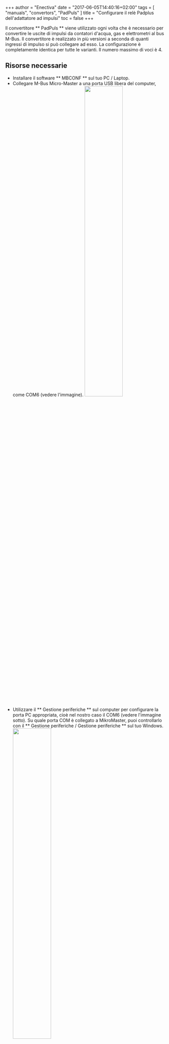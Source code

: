 +++
author = "Enectiva"
date = "2017-06-05T14:40:16+02:00"
tags = [
    "manuals",
    "convertors",
    "PadPuls"
]
title = "Configurare il relè Padplus dell'adattatore ad impulsi"
toc = false
+++

Il convertitore ** PadPuls ** viene utilizzato ogni volta che è necessario per convertire le uscite di impulsi da contatori d'acqua, gas e elettrometri al bus M-Bus. Il convertitore è realizzato in più versioni a seconda di quanti ingressi di impulso si può collegare ad esso. La configurazione è completamente identica per tutte le varianti. Il numero massimo di voci è 4.

## Risorse necessarie

- Installare il software ** MBCONF ** sul tuo PC / Laptop.
- Collegare M-Bus Micro-Master a una porta USB libera del computer, come COM6 (vedere l'immagine).
<img class="center" src="/images/padpuls-connection-to-pc.jpg" style="width:50%"></img>
- Utilizzare il ** Gestione periferiche ** sul computer per configurare la porta PC appropriata, cioè nel nostro caso il COM6 (vedere l'immagine sotto). Su quale porta COM è collegato a MikroMaster, puoi controllarlo con il ** Gestione periferiche / Gestione periferiche ** sul tuo Windows.
<img class="center" src="/images/padpuls-connection-port-to-mikromaster.jpg" style="width:50%"></img>
- Dal ** Device Manager ** si deve aprire la porta precedente e nella scheda ** la porta di configurazione ** hanno i seguenti parametri:
<img class="left" src="/images/padpuls-port-configuration.jpg"></img>

| Opzione | Campo |
| -------- |: -----: |
| `bit / sec` 115200 |
| `bit di datagramma` 8 |
| «parità» nessuno |
| `stop bit` | 1 |
| `gestione del flusso` nessuno |

<div style="clear:both"></div>

- Collegare l'adattatore PadPuls (terminali M-Bus) al terminale Micro-Master M-Bus USB (vedere la prima immagine).
- Attivare l'adattatore PadPuls. Rimuovere il coperchio superiore dell'adattatore e il ponticello del tag BAT su entrambi i perni. (vedi foto sotto)
<img class="center" src="/images/padpuls-activate-bat.jpg" style="width:50%"></img>
- Aprire il programma ** MBCONF **. Questi possono essere scaricati da Internet o inviare assistenza tecnica al Team Energetico.
<img class="center" src="/images/interface-relay-mbconf.jpg"></img>
- Impostazioni di base:

   - Impostare il numero della porta come nel PC ** (5) **.
   - Impostare la velocità di comunicazione a `2400 Bd` ** (6) **
   - La regolazione della velocità secondo ** (7) ** non è necessaria (viene configurata automaticamente dal dispositivo padre).
   - Impostare l'indirizzo M-Bus su 254 ** (8) **. ** 254 ** significa multicast. Questo è l'indirizzo tramite cui tutti i dispositivi rispondono, viene utilizzato nei casi in cui non si conosce l'indirizzo. Non è possibile utilizzarlo quando ci sono più dispositivi sul bus.
    - `Manufact` = ** caricato ** non è necessario cambiare. ** (9) **
    - `Tipo` = ** caricato ** non deve essere modificato ** (10) **
    - `Generazione` = ** caricato ** non deve essere cambiato ** (11) **
    - "Stato MBus" = ** caricato ** non è necessario cambiare ** (12) **
    - "Autom. Readout` = un'opzione, se il software di attivazione legge i dati dopo la scrittura (è utile verificare l'esattezza della programmazione - ** 13 **).
    - `ZVEI Optical Mode` = Se questa modalità è attivata, il dispositivo dotato dell'interfaccia ottica e del protocollo M-Bus conforme alla EN 1434-3 può essere scansionato e programmato utilizzando una testa di lettura ottica. Non lo usiamo nei progetti Enectiva. ** (14) **
- `MDK (Sensus)` = questo viene utilizzato per le letture con Sensus MDK ** (15) **.
- `Connect to meter` = questo viene utilizzato per richieste di dati dal dispositivo collegato (nel nostro caso PadPuls - ** 16 **).
- `Erase log.` = Elimina il contenuto del registro. ** (17) **
- Esci = uscire dal programma e salvare le impostazioni correnti. ** (18) **

** Dopo aver collegato e impostato i parametri, premere `connect to meter`. **

<img class="center" src="/images/parameters-mbconf.jpg" style="width:50%"></img>

A seconda della variante del convertitore ** PadPuls ** compare l'interfaccia con una o quattro porte in alto. Per impostare questo sguardo sull'immagine delle impostazioni ** Porta 1 **.

1. Compilare l'indirizzo primario. Ogni dispositivo collegato al bus M-Bus deve avere un singolo indirizzo e un singolo indirizzo primario nell'intervallo 0-254 (numero 1 nell'immagine precedente).
2. Compilare l'indirizzo secondario, di solito il numero di serie del contatore, e questo è il numero in cui il contatore viene letto in Enectiva. (N. 2). Anche l'indirizzo secondario deve essere univoco accanto al bus.
3. Selezionare il tipo di potenza misurata in ** Porta 1 **. Nel nostro caso ** acqua **.
4. I numeri ** 4 **, ** 5 ** e ** 6 ** sono le più importanti impostazioni del convertitore. Qui regolaamo la dimensione degli impulsi individualmente usando il ** Multiplicator **, quindi lo stato corrente del contatore (contatore) e l'unità in cui lo stiamo leggendo. Esempio, per quanto riguarda l'immagine, diciamo che un impulso è uguale a un litro e il contatore è attualmente a 1302L.

## Esempi di impostazioni del moltiplicatore
### Esempio 1
Il contatore dell'acqua ha 45.120 litri e un impulso = 10 litri. Hai due opzioni per configurare il convertitore:

1. Unità = 10L, Multiplicatore = 1/1, Contatore = 4512 (l'ultimo zero che non abbiamo menzionato perché l'hai impostato per saltare dopo 10 litri).
2. Unità = 1L, moltiplicatore = 10/1, contatore = 45120 (x 1L)

### Esempio 2
L'elettrometro ha 78346 kWh e 64 impulsi = 1kWh

1. ** Impostazione: ** Unità = 1kWh, Multiplicatore = 1/1, Contatore = 78346 (x 1kWh)

### Esempio 3
L'elettrometro ha 112,345kWh e 1.000 impulsi = 1kWh

1. ** Impostazione: ** Unità = 1Wh, Multiplicatore = 1/1, Contatore = 1123454 (x 0.001Wh)

### Esempi di come impostare le misurazioni indirette di metri con un dispositivo di misurazione

1. È necessario sincronizzare l'ora e quindi premere il pulsante contrassegnato con un tasto 7.
2. Una volta premuto tutti, premere `Write` e tutti i valori configurati vengono scritti sul trasmettitore.
3. È sempre importante verificare che sia scritto, quindi premere "Leggi" per verificarlo. Vedrai anche lo stato del contatore, in modo da poter verificare di aver configurato correttamente il trasmettitore.
